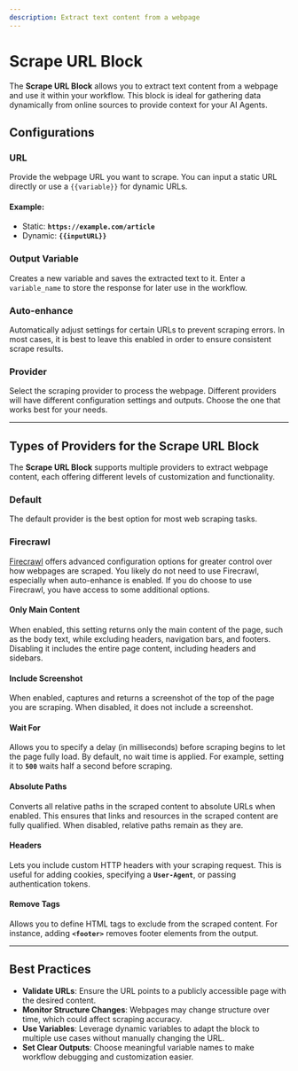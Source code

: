 ```yaml
---
description: Extract text content from a webpage
---
```


# Scrape URL Block

The **Scrape URL Block** allows you to extract text content from a webpage and use it within your workflow. This block is ideal for gathering data dynamically from online sources to provide context for your AI Agents.

## **Configurations**

### **URL**

Provide the webpage URL you want to scrape. You can input a static URL directly or use a `{{variable}}` for dynamic URLs.

#### **Example**:

* Static: **`https://example.com/article`**
* Dynamic: **`{{inputURL}}`**

### **Output Variable**

Creates a new variable and saves the extracted text to it. Enter a `variable_name` to store the response for later use in the workflow.

### Auto-enhance

Automatically adjust settings for certain URLs to prevent scraping errors. In most cases, it is best to leave this enabled in order to ensure consistent scrape results.

### **Provider**

Select the scraping provider to process the webpage. Different providers will have different configuration settings and outputs. Choose the one that works best for your needs.

***

## Types of Providers for the Scrape URL Block

The **Scrape URL Block** supports multiple providers to extract webpage content, each offering different levels of customization and functionality.

### **Default**

The default provider is the best option for most web scraping tasks.

### **Firecrawl**

[Firecrawl](https://www.firecrawl.dev/) offers advanced configuration options for greater control over how webpages are scraped. You likely do not need to use Firecrawl, especially when auto-enhance is enabled. If you do choose to use Firecrawl, you have access to some additional options.

#### **Only Main Content**

When enabled, this setting returns only the main content of the page, such as the body text, while excluding headers, navigation bars, and footers. Disabling it includes the entire page content, including headers and sidebars.

#### **Include Screenshot**

When enabled, captures and returns a screenshot of the top of the page you are scraping. When disabled, it does not include a screenshot.

#### **Wait For**

Allows you to specify a delay (in milliseconds) before scraping begins to let the page fully load. By default, no wait time is applied. For example, setting it to **`500`** waits half a second before scraping.

#### **Absolute Paths**

Converts all relative paths in the scraped content to absolute URLs when enabled. This ensures that links and resources in the scraped content are fully qualified. When disabled, relative paths remain as they are.

#### **Headers**

Lets you include custom HTTP headers with your scraping request. This is useful for adding cookies, specifying a **`User-Agent`**, or passing authentication tokens.

#### **Remove Tags**

Allows you to define HTML tags to exclude from the scraped content. For instance, adding **`<footer>`** removes footer elements from the output.

***

## Best Practices

* **Validate URLs**: Ensure the URL points to a publicly accessible page with the desired content.
* **Monitor Structure Changes**: Webpages may change structure over time, which could affect scraping accuracy.
* **Use Variables**: Leverage dynamic variables to adapt the block to multiple use cases without manually changing the URL.
* **Set Clear Outputs**: Choose meaningful variable names to make workflow debugging and customization easier.
